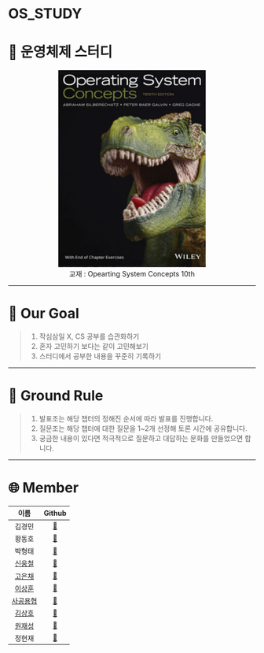 # OS_STUDY

#  🦕 운영체제 스터디 
<p align="center">
    <img src="./static/images/img.PNG" height="400px" width="300px">
    <br>교재 : Opearting System Concepts 10th</br>    
</p>

--------------------------------------------
# 🌈 Our Goal

>1. 작심삼일 X, CS 공부를 습관화하기 
>2. 혼자 고민하기 보다는 같이 고민해보기
>3. 스터디에서 공부한 내용을 꾸준히 기록하기

-------------------------
# 🙏 Ground Rule

>1. 발표조는 해당 챕터의 정해진 순서에 따라 발표를 진행합니다.
>2. 질문조는 해당 챕터에 대한 질문을 1~2개 선정해 토론 시간에 공유합니다.
>3. 궁금한 내용이 있다면 적극적으로 질문하고 대답하는 문화를 만들었으면 합니다.
---------------------------------

# 🌐 Member

| 이름 | Github |
|:----:| :-----------:|
| 김경민  | [🔗](https://github.com/ithingv)
| 황동호  | [🔗]()
| 박형태  | [🔗](https://github.com/dohwaseo)
| [신웅철](https://github.com/woongcheol)  | [🔗](https://github.com/woongcheol)
| [고은채](https://github.com/kec0130)  | [🔗](https://github.com/kec0130)
| [이상훈](https://github.com/YJ-CS-STUDY/OS_STUDY/tree/main/sanghoon)  | [🔗](https://github.com/ithingv)
| [사공용협](https://github.com/gjustin40)  | [🔗](https://github.com/gjustin40)
| [김상호](https://github.com/sangho5o5)  | [🔗](https://github.com/sangho5o5)
| [원재성](https://github.com/Woodywarhol9) | [🔗](https://github.com/Woodywarhol9)
| 정현재  | [🔗](https://github.com/ithingv)